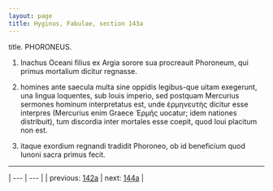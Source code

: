```yaml
---
layout: page
title: Hyginus, Fabulae, section 143a
---
```


title. PHORONEUS.



1. Inachus Oceani filius ex Argia sorore sua procreauit Phoroneum, qui primus mortalium dicitur regnasse.



2. homines ante saecula multa sine oppidis legibus-que uitam exegerunt, una lingua loquentes, sub Iouis imperio, sed postquam Mercurius sermones hominum interpretatus est, unde ἑρμηνευτὴς dicitur esse interpres (Mercurius enim Graece Ἑρμῆς uocatur; idem nationes distribuit), tum discordia inter mortales esse coepit, quod Ioui placitum non est.



3. itaque exordium regnandi tradidit Phoroneo, ob id beneficium quod Iunoni sacra primus fecit.



---

| --- | --- |
| previous: [142a](../142a/) | next: [144a](../144a/) |